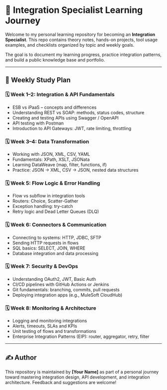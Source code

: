 # 🎯 Integration Specialist Learning Journey

Welcome to my personal learning repository for becoming an **Integration Specialist**. This repo contains theory notes, hands-on projects, tool usage examples, and checklists organized by topic and weekly goals.

The goal is to document my learning progress, practice integration patterns, and build a public knowledge base and portfolio.

---

## 📅 Weekly Study Plan

### 🗓️ Week 1–2: Integration & API Fundamentals
- ESB vs iPaaS – concepts and differences
- Understanding REST vs SOAP: methods, status codes, structure
- Creating and testing APIs using Swagger / OpenAPI
- API testing with Postman
- Introduction to API Gateways: JWT, rate limiting, throttling

### 🗓️ Week 3–4: Data Transformation
- Working with JSON, XML, CSV, YAML
- Fundamentals: XPath, XSLT, JSONata
- Learning DataWeave (map, filter, functions, if)
- Practice: JSON → XML, CSV → JSON, nested data structures

### 🗓️ Week 5: Flow Logic & Error Handling
- Flow vs subflow in integration tools
- Routers: Choice, Scatter-Gather
- Exception handling: try-catch
- Retry logic and Dead Letter Queues (DLQ)

### 🗓️ Week 6: Connectors & Communication
- Connecting to systems: HTTP, JDBC, SFTP
- Sending HTTP requests in flows
- SQL basics: SELECT, JOIN, WHERE
- Database integration and data processing

### 🗓️ Week 7: Security & DevOps
- Understanding OAuth2, JWT, Basic Auth
- CI/CD pipelines with GitHub Actions or Jenkins
- Git fundamentals: branching, commits, pull requests
- Deploying integration apps (e.g., MuleSoft CloudHub)

### 🗓️ Week 8: Monitoring & Architecture
- Logging and monitoring integrations
- Alerts, timeouts, SLAs and KPIs
- Unit testing of flows and transformations
- Enterprise Integration Patterns (EIP): router, aggregator, retry, filter

---

## ✍️ Author

This repository is maintained by **[Your Name]** as part of a personal journey toward mastering integration design, API development, and integration architecture. Feedback and suggestions are welcome!
